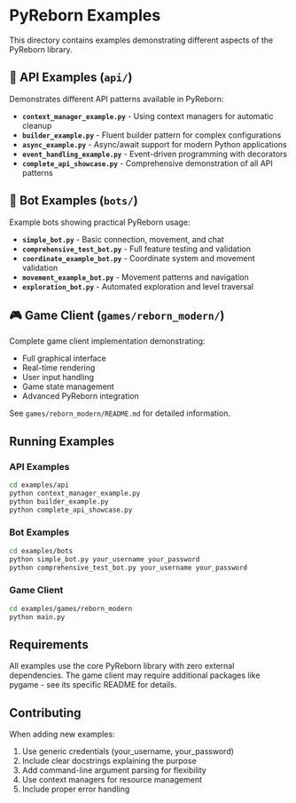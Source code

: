 # PyReborn Examples

This directory contains examples demonstrating different aspects of the PyReborn library.

## 🎯 API Examples (`api/`)

Demonstrates different API patterns available in PyReborn:

- **`context_manager_example.py`** - Using context managers for automatic cleanup
- **`builder_example.py`** - Fluent builder pattern for complex configurations
- **`async_example.py`** - Async/await support for modern Python applications
- **`event_handling_example.py`** - Event-driven programming with decorators
- **`complete_api_showcase.py`** - Comprehensive demonstration of all API patterns

## 🤖 Bot Examples (`bots/`)

Example bots showing practical PyReborn usage:

- **`simple_bot.py`** - Basic connection, movement, and chat
- **`comprehensive_test_bot.py`** - Full feature testing and validation
- **`coordinate_example_bot.py`** - Coordinate system and movement validation
- **`movement_example_bot.py`** - Movement patterns and navigation
- **`exploration_bot.py`** - Automated exploration and level traversal

## 🎮 Game Client (`games/reborn_modern/`)

Complete game client implementation demonstrating:

- Full graphical interface
- Real-time rendering
- User input handling
- Game state management
- Advanced PyReborn integration

See `games/reborn_modern/README.md` for detailed information.

## Running Examples

### API Examples
```bash
cd examples/api
python context_manager_example.py
python builder_example.py
python complete_api_showcase.py
```

### Bot Examples
```bash
cd examples/bots
python simple_bot.py your_username your_password
python comprehensive_test_bot.py your_username your_password
```

### Game Client
```bash
cd examples/games/reborn_modern
python main.py
```

## Requirements

All examples use the core PyReborn library with zero external dependencies. The game client may require additional packages like pygame - see its specific README for details.

## Contributing

When adding new examples:

1. Use generic credentials (your_username, your_password)
2. Include clear docstrings explaining the purpose
3. Add command-line argument parsing for flexibility
4. Use context managers for resource management
5. Include proper error handling